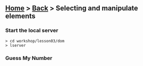 ## [Home](../../../README.md) > [Back](lesson.md) > Selecting and manipulate elements

### Start the local server

```
> cd workshop/lesson03/dom
> lserver
```

### Guess My Number

